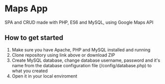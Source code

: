 # Maps App
SPA and CRUD made with PHP, ES6 and MySQL, using Google Maps API

## How to get started
1. Make sure you have Apache, PHP and MySQL installed and running
2. Clone repository using link above or download ZIP
3. Create MySQL database, change database username, password and it's name from the database configuration file (/config/database.php) to what you created
3. Open it in your local enviroment